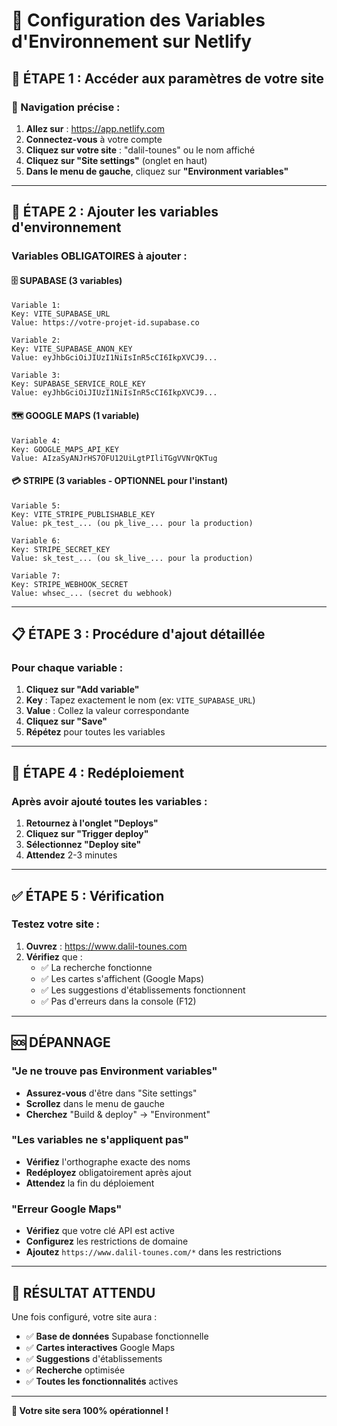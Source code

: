 # 🔐 Configuration des Variables d'Environnement sur Netlify

## 🎯 ÉTAPE 1 : Accéder aux paramètres de votre site

### 📍 Navigation précise :
1. **Allez sur** : https://app.netlify.com
2. **Connectez-vous** à votre compte
3. **Cliquez sur votre site** : "dalil-tounes" ou le nom affiché
4. **Cliquez sur "Site settings"** (onglet en haut)
5. **Dans le menu de gauche**, cliquez sur **"Environment variables"**

---

## 🔑 ÉTAPE 2 : Ajouter les variables d'environnement

### Variables OBLIGATOIRES à ajouter :

#### 🗄️ **SUPABASE (3 variables)**
```
Variable 1:
Key: VITE_SUPABASE_URL
Value: https://votre-projet-id.supabase.co

Variable 2:
Key: VITE_SUPABASE_ANON_KEY
Value: eyJhbGciOiJIUzI1NiIsInR5cCI6IkpXVCJ9...

Variable 3:
Key: SUPABASE_SERVICE_ROLE_KEY
Value: eyJhbGciOiJIUzI1NiIsInR5cCI6IkpXVCJ9...
```

#### 🗺️ **GOOGLE MAPS (1 variable)**
```
Variable 4:
Key: GOOGLE_MAPS_API_KEY
Value: AIzaSyANJrHS7OFU12UiLgtPIliTGgVVNrQKTug
```

#### 💳 **STRIPE (3 variables - OPTIONNEL pour l'instant)**
```
Variable 5:
Key: VITE_STRIPE_PUBLISHABLE_KEY
Value: pk_test_... (ou pk_live_... pour la production)

Variable 6:
Key: STRIPE_SECRET_KEY
Value: sk_test_... (ou sk_live_... pour la production)

Variable 7:
Key: STRIPE_WEBHOOK_SECRET
Value: whsec_... (secret du webhook)
```

---

## 📋 ÉTAPE 3 : Procédure d'ajout détaillée

### Pour chaque variable :
1. **Cliquez sur "Add variable"**
2. **Key** : Tapez exactement le nom (ex: `VITE_SUPABASE_URL`)
3. **Value** : Collez la valeur correspondante
4. **Cliquez sur "Save"**
5. **Répétez** pour toutes les variables

---

## 🔄 ÉTAPE 4 : Redéploiement

### Après avoir ajouté toutes les variables :
1. **Retournez à l'onglet "Deploys"**
2. **Cliquez sur "Trigger deploy"**
3. **Sélectionnez "Deploy site"**
4. **Attendez** 2-3 minutes

---

## ✅ ÉTAPE 5 : Vérification

### Testez votre site :
1. **Ouvrez** : https://www.dalil-tounes.com
2. **Vérifiez** que :
   - ✅ La recherche fonctionne
   - ✅ Les cartes s'affichent (Google Maps)
   - ✅ Les suggestions d'établissements fonctionnent
   - ✅ Pas d'erreurs dans la console (F12)

---

## 🆘 DÉPANNAGE

### "Je ne trouve pas Environment variables"
- **Assurez-vous** d'être dans "Site settings"
- **Scrollez** dans le menu de gauche
- **Cherchez** "Build & deploy" → "Environment"

### "Les variables ne s'appliquent pas"
- **Vérifiez** l'orthographe exacte des noms
- **Redéployez** obligatoirement après ajout
- **Attendez** la fin du déploiement

### "Erreur Google Maps"
- **Vérifiez** que votre clé API est active
- **Configurez** les restrictions de domaine
- **Ajoutez** `https://www.dalil-tounes.com/*` dans les restrictions

---

## 🎯 RÉSULTAT ATTENDU

Une fois configuré, votre site aura :
- ✅ **Base de données** Supabase fonctionnelle
- ✅ **Cartes interactives** Google Maps
- ✅ **Suggestions** d'établissements
- ✅ **Recherche** optimisée
- ✅ **Toutes les fonctionnalités** actives

---

**🚀 Votre site sera 100% opérationnel !**